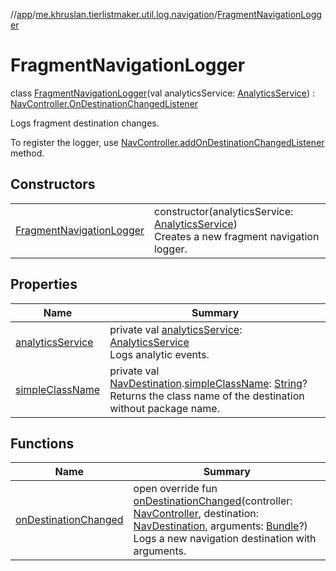 //[app](../../../index.md)/[me.khruslan.tierlistmaker.util.log.navigation](../index.md)/[FragmentNavigationLogger](index.md)

# FragmentNavigationLogger

class [FragmentNavigationLogger](index.md)(val analyticsService: [AnalyticsService](../../me.khruslan.tierlistmaker.util.analytics/-analytics-service/index.md)) : [NavController.OnDestinationChangedListener](https://developer.android.com/reference/kotlin/androidx/navigation/NavController.OnDestinationChangedListener.html)

Logs fragment destination changes.

To register the logger, use [NavController.addOnDestinationChangedListener](https://developer.android.com/reference/kotlin/androidx/navigation/NavController.html#addondestinationchangedlistener) method.

## Constructors

| | |
|---|---|
| [FragmentNavigationLogger](-fragment-navigation-logger.md) | constructor(analyticsService: [AnalyticsService](../../me.khruslan.tierlistmaker.util.analytics/-analytics-service/index.md))<br>Creates a new fragment navigation logger. |

## Properties

| Name | Summary |
|---|---|
| [analyticsService](analytics-service.md) | private val [analyticsService](analytics-service.md): [AnalyticsService](../../me.khruslan.tierlistmaker.util.analytics/-analytics-service/index.md)<br>Logs analytic events. |
| [simpleClassName](simple-class-name.md) | private val [NavDestination](https://developer.android.com/reference/kotlin/androidx/navigation/NavDestination.html).[simpleClassName](simple-class-name.md): [String](https://kotlinlang.org/api/latest/jvm/stdlib/kotlin/-string/index.html)?<br>Returns the class name of the destination without package name. |

## Functions

| Name | Summary |
|---|---|
| [onDestinationChanged](on-destination-changed.md) | open override fun [onDestinationChanged](on-destination-changed.md)(controller: [NavController](https://developer.android.com/reference/kotlin/androidx/navigation/NavController.html), destination: [NavDestination](https://developer.android.com/reference/kotlin/androidx/navigation/NavDestination.html), arguments: [Bundle](https://developer.android.com/reference/kotlin/android/os/Bundle.html)?)<br>Logs a new navigation destination with arguments. |
